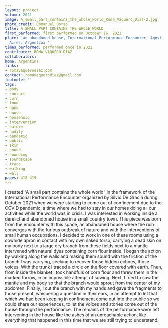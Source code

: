 ```yaml
---
layout: project
volume: 2021
image: A_small_part_contains_the_whole_world_Roma_Vaquero_Diaz-2.jpg
photo_credit: Emmanuel Borao
title: A SMALL PART CONTAINS THE WHOLE WORLD
first_performed: first performed on October 16, 2021
place: 'an abandoned house, International Performance Encounter, Agustín Roca, Buenos
  Aires, Argentina '
times_performed: performed once in 2021
contributor: ROMA VAQUERO DIAZ
collaborators:
home: Argentina
links:
- romavaquerodiaz.com
contact: romavaquerodiaz@gmail.com
footnote: ''
tags:
- body
- contact
- corn
- food
- hand
- house
- household
- intervention
- nature
- nudity
- pandemic
- public
- skin
- sound
- sounding
- soundscape
- trace
- walking
- wall
pages: 418-419
---
```


 I created “A small part contains the whole world” in the framework of the International Performance Encounter organized by Silvio De Gracia during October 2021 when we were starting to come out of confinement due to the COVID pandemic, a time where we had to stay in our homes doing all our activities while the world was in crisis. I was interested in working inside a derelict and abandoned house in a small country town. This piece was born from the encounter with this space, an abandoned house where the ruin converges with the furious outbreak of nature and with the interventions of small human occupations. I decided to work in one of these rooms using a cowhide apron in contact with my own naked torso, carrying a dead skin on my body next to a large dry branch from these fields next to a mantle intervened with natural dyes containing corn flour inside. I began the action by walking along the walls and making them sound with the friction of the branch I was carrying, seeking to recover those hidden echoes, those voices. With the trunk I traced a circle on the floor covered with earth. Then, from inside the blanket I took handfuls of corn flour and threw them in the marked furrow, in an impossible attempt of sowing. Next, I tried to sow the mantle and my body so that the branch would sprout from the center of my abdomen. Finally, I cut the branch with my hands and gave the fragments to those present, whispering a question in their ears, in an attempt to let that which we had been keeping in confinement come out into the public so we could share our experiences, to let the voices and stories come out of the house through the performance. The remains of the performance were left intervening in the house like the ashes of an unreachable action, like everything that happened in this time that we are still trying to understand. 